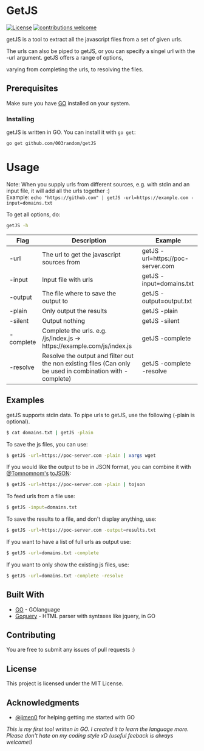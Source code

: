 # GetJS
[![License](https://img.shields.io/badge/license-MIT-_red.svg)](https://opensource.org/licenses/MIT)
[![contributions welcome](https://img.shields.io/badge/contributions-welcome-brightgreen.svg?style=flat)](https://github.com/003random/getJS/issues)

getJS is a tool to extract all the javascript files from a set of given urls.  

The urls can also be piped to getJS, or you can specify a singel url with the -url argument. getJS offers a range of options, 

varying from completing the urls, to resolving the files.

## Prerequisites

Make sure you have [GO](https://golang.org/) installed on your system.  

### Installing

getJS is written in GO. You can install it with `go get`:

```
go get github.com/003random/getJS
```

# Usage  
Note: When you supply urls from different sources, e.g. with stdin and an input file, it will add all the urls together :)  
Example: `echo "https://github.com" | getJS -url=https://example.com -input=domains.txt`  
  
To get all  options, do:  
```bash
getJS -h
```
  

| Flag | Description | Example |
|------|-------------|---------|
| -url   | The url to get the javascript sources from | getJS -url=htt<span></span>ps://poc-server.com |
| -input   | Input file with urls            | getJS -input=domains.txt |
| -output   | The file where to save the output to        | getJS -output=output.txt |
| -plain  | Only output the results | getJS -plain |
| -silent  | Output nothing           | getJS -silent |
| -complete  | Complete the urls. e.g. /js/index.js -> htt<span></span>ps://example.<span></span>com/js/index.js  | getJS -complete |
| -resolve   | Resolve the output and filter out the non existing files (Can only be used in combination with -complete)   | getJS -complete -resolve |

## Examples  
getJS supports stdin data. To pipe urls to getJS, use the following (-plain is optional).  

```bash
$ cat domains.txt | getJS -plain
```  
  
To save the js files, you can use:  
```bash
$ getJS -url=https://poc-server.com -plain | xargs wget
```
  
If you would like the output to be in JSON format, you can combine it with [@Tomnomnom's](https://github.com/tomnomnom) [toJSON](https://github.com/tomnomnom/hacks/tree/master/tojson):  
```bash
$ getJS -url=https://poc-server.com -plain | tojson
```  
  
To feed urls from a file use:  
```bash
$ getJS -input=domains.txt
```  
  
To save the results to a file, and don't display anything, use:  
```bash
$ getJS -url=https://poc-server.com -output=results.txt
```  
  
If you want to have a list of full urls as output use:  
```bash
$ getJS -url=domains.txt -complete
```  
  
If you want to only show the existing js files, use:  
```bash
$ getJS -url=domains.txt -complete -resolve
```  

## Built With

* [GO](http://golang.org/) - GOlanguage
* [Goquery](https://github.com/PuerkitoBio/goquery) - HTML parser with syntaxes like jquery, in GO


## Contributing

You are free to submit any issues of pull requests :)

## License

This project is licensed under the MIT License.

## Acknowledgments

* [@jimen0](https://github.com/jimen0) for helping getting me started with GO

*This is my first tool written in GO. I created it to learn the language more. Please don't hate on my coding style xD (useful feeback is always welcome!)*
